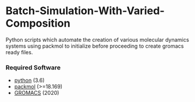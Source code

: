 # Batch-Simulation-With-Varied-Composition
Python scripts which automate the creation of various molecular dynamics systems using packmol to initialize before proceeding to create gromacs ready files.

### Required Software

- [python](https://www.python.org/) (3.6)
- [packmol](http://m3g.iqm.unicamp.br/packmol/home.shtml) (>=18.169)
- [GROMACS](https://manual.gromacs.org/documentation/2020/download.html) (2020)
